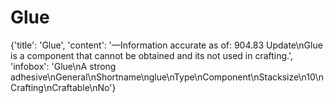
# Glue

{'title': 'Glue', 'content': '—Information accurate as of: 904.83 Update\nGlue is a component that cannot be obtained and its not used in crafting.', 'infobox': 'Glue\nA strong adhesive\nGeneral\nShortname\nglue\nType\nComponent\nStacksize\n10\nCrafting\nCraftable\nNo'}
